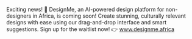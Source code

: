 Exciting news! 🎉 DesignMe, an AI-powered design platform for non-designers in Africa, is coming soon! Create stunning, culturally relevant designs with ease using our drag-and-drop interface and smart suggestions. Sign up for the waitlist now! 👉 www.designme.africa  
